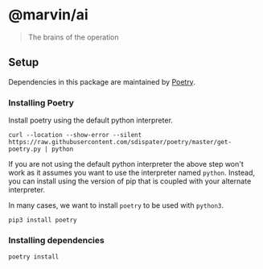 # @marvin/ai

> The brains of the operation

## Setup

Dependencies in this package are maintained by [Poetry](https://poetry.eustace.io/).

### Installing Poetry

Install poetry using the default python interpreter.

```shell
curl --location --show-error --silent https://raw.githubusercontent.com/sdispater/poetry/master/get-poetry.py | python
```

If you are not using the default python interpreter the above step won't work
as it assumes you want to use the interpreter named `python`. Instead, you can
install using the version of pip that is coupled with your alternate
interpreter.

In many cases, we want to install `poetry` to be used with `python3`.

```shell
pip3 install poetry
```

### Installing dependencies

```shell
poetry install
```
